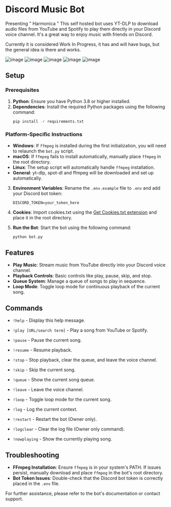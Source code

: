# Discord Music Bot

Presenting " Harmonica " This self hosted bot uses YT-DLP to download audio files from YouTube and Spotify to play them directly in your Discord voice channel. It's a great way to enjoy music with friends on Discord.

Currently it is considered Work In Progress, it has and will have bugs, but the general idea is there and works.

![image](https://github.com/user-attachments/assets/e5f51fc2-994c-4e54-9702-650040512182)
![image](https://github.com/user-attachments/assets/1b1d18f3-fd22-44be-8069-f3f4098bddb1)
![image](https://github.com/user-attachments/assets/2a486230-cc0c-476d-8ccf-f65075ff09fe)
![image](https://github.com/user-attachments/assets/f60c7ce9-295b-457c-90c2-81375da8b18c)
![image](https://github.com/user-attachments/assets/4974cabd-10c0-41cf-a996-2562baa9b52e)

## Setup

### Prerequisites
1. **Python**: Ensure you have Python 3.8 or higher installed.
2. **Dependencies**: Install the required Python packages using the following command:
   ```bash
   pip install -r requirements.txt
   ```

### Platform-Specific Instructions
- **Windows**: If `ffmpeg` is installed during the first initialization, you will need to relaunch the `bot.py` script.
- **macOS**: If `ffmpeg` fails to install automatically, manually place `ffmpeg` in the root directory.
- **Linux**: The setup script will automatically handle `ffmpeg` installation.
- **General**: yt-dlp, spot-dl and ffmpeg will be downloaded and set up automatically.

3. **Environment Variables**: Rename the `.env.example` file to `.env` and add your Discord bot token:
   ```
   DISCORD_TOKEN=your_token_here
   ```

4. **Cookies**: Import cookies.txt using the [Get Cookies.txt extension](https://chromewebstore.google.com/detail/get-cookiestxt-locally/cclelndahbckbenkjhflpdbgdldlbecc) and place it in the root directory.

5. **Run the Bot**: Start the bot using the following command:
   ```bash
   python bot.py
   ```

## Features
- **Play Music**: Stream music from YouTube directly into your Discord voice channel.
- **Playback Controls**: Basic controls like play, pause, skip, and stop.
- **Queue System**: Manage a queue of songs to play in sequence.
- **Loop Mode**: Toggle loop mode for continuous playback of the current song.

## Commands
- `!help` - Display this help message.

- `!play [URL/search term]` - Play a song from YouTube or Spotify.
- `!pause` - Pause the current song.
- `!resume` - Resume playback.
- `!stop` - Stop playback, clear the queue, and leave the voice channel.
- `!skip` - Skip the current song.
- `!queue` - Show the current song queue.
- `!leave` - Leave the voice channel.
- `!loop` - Toggle loop mode for the current song.
- `!log` - Log the current context.
- `!restart` - Restart the bot (Owner only).
- `!logclear` - Clear the log file (Owner only command).
- `!nowplaying` - Show the currently playing song.

## Troubleshooting
- **FFmpeg Installation**: Ensure `ffmpeg` is in your system's PATH. If issues persist, manually download and place `ffmpeg` in the bot's root directory.
- **Bot Token Issues**: Double-check that the Discord bot token is correctly placed in the `.env` file.

For further assistance, please refer to the bot's documentation or contact support.
